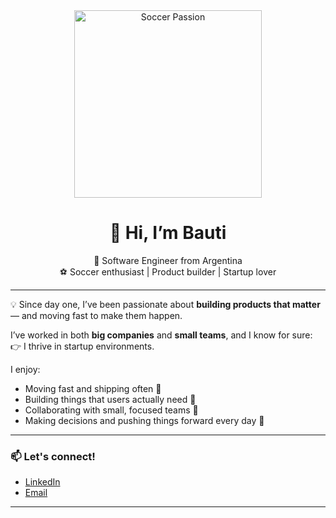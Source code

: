<!-- Profile README -->
<div align="center">
  <img src="https://media.giphy.com/media/v1.Y2lkPTc5MGI3NjExcXh5N2V1cGdhaGZpNXRqeTV0NGRsZWVqdTR0OTB2c2lseDVkZjFvbyZlcD12MV9naWZzX3NlYXJjaCZjdD1n/wwg1suUiTbCY8H8vIA/giphy.gif" width="300" alt="Soccer Passion" />
  
  # 👋 Hi, I’m Bauti

🚀 Software Engineer from Argentina  
⚽ Soccer enthusiast | Product builder | Startup lover

</div>

---

💡 Since day one, I’ve been passionate about **building products that matter** — and moving fast to make them happen.

I’ve worked in both **big companies** and **small teams**, and I know for sure:  
👉 I thrive in startup environments.

I enjoy:

- Moving fast and shipping often 🚢
- Building things that users actually need 💬
- Collaborating with small, focused teams 🤝
- Making decisions and pushing things forward every day 🚀

---

### 📫 Let's connect!

- [LinkedIn](https://linkedin.com/in/bauti-garaventa)
- [Email](mailto:bautistagaraventa@hotmail.com)

---
